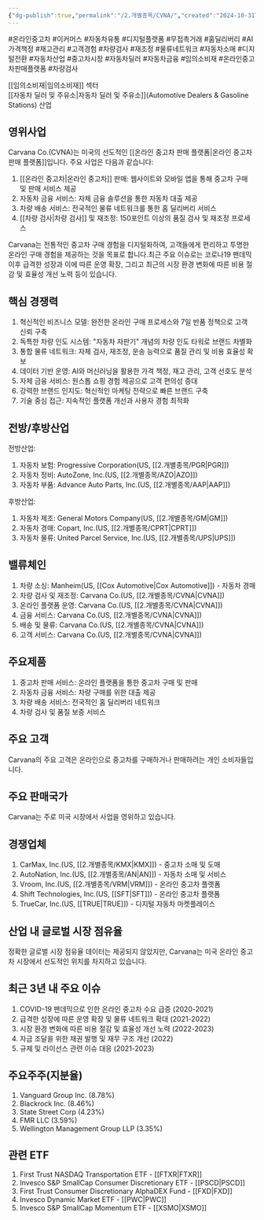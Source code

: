 ```yaml
---
{"dg-publish":true,"permalink":"/2.개별종목/CVNA/","created":"2024-10-31T21:55:27.022+09:00","updated":"2025-06-03T20:05:58.580+09:00"}
---
```


#온라인중고차 #이커머스 #자동차유통 #디지털플랫폼 #무접촉거래 #홈딜리버리 #AI가격책정 #재고관리 #고객경험 #차량검사 #재조정 #물류네트워크 #자동차소매 #디지털전환 #자동차산업 #중고차시장 #자동차딜러 #자동차금융 #임의소비재 #온라인중고차판매플랫폼 #차량검사

[[임의소비재\|임의소비재]] 섹터  
[[자동차 딜러 및 주유소\|자동차 딜러 및 주유소]](Automotive Dealers & Gasoline Stations) 산업

## 영위사업

Carvana Co.(CVNA)는 미국의 선도적인 [[온라인 중고차 판매 플랫폼\|온라인 중고차 판매 플랫폼]]입니다. 주요 사업은 다음과 같습니다:

1. [[온라인 중고차\|온라인 중고차]] 판매: 웹사이트와 모바일 앱을 통해 중고차 구매 및 판매 서비스 제공
2. 자동차 금융 서비스: 자체 금융 솔루션을 통한 자동차 대출 제공
3. 차량 배송 서비스: 전국적인 물류 네트워크를 통한 홈 딜리버리 서비스
4. [[차량 검사\|차량 검사]] 및 재조정: 150포인트 이상의 품질 검사 및 재조정 프로세스

Carvana는 전통적인 중고차 구매 경험을 디지털화하여, 고객들에게 편리하고 투명한 온라인 구매 경험을 제공하는 것을 목표로 합니다.최근 주요 이슈로는 코로나19 팬데믹 이후 급격한 성장과 이에 따른 운영 확장, 그리고 최근의 시장 환경 변화에 따른 비용 절감 및 효율성 개선 노력 등이 있습니다.

## 핵심 경쟁력

1. 혁신적인 비즈니스 모델: 완전한 온라인 구매 프로세스와 7일 반품 정책으로 고객 신뢰 구축
2. 독특한 차량 인도 시스템: "자동차 자판기" 개념의 차량 인도 타워로 브랜드 차별화
3. 통합 물류 네트워크: 자체 검사, 재조정, 운송 능력으로 품질 관리 및 비용 효율성 확보
4. 데이터 기반 운영: AI와 머신러닝을 활용한 가격 책정, 재고 관리, 고객 선호도 분석
5. 자체 금융 서비스: 원스톱 쇼핑 경험 제공으로 고객 편의성 증대
6. 강력한 브랜드 인지도: 혁신적인 마케팅 전략으로 빠른 브랜드 구축
7. 기술 중심 접근: 지속적인 플랫폼 개선과 사용자 경험 최적화

## 전방/후방산업

전방산업:

1. 자동차 보험: Progressive Corporation(US, [[2.개별종목/PGR\|PGR]])
2. 자동차 정비: AutoZone, Inc.(US, [[2.개별종목/AZO\|AZO]])
3. 자동차 부품: Advance Auto Parts, Inc.(US, [[2.개별종목/AAP\|AAP]])

후방산업:

1. 자동차 제조: General Motors Company(US, [[2.개별종목/GM\|GM]])
2. 자동차 경매: Copart, Inc.(US, [[2.개별종목/CPRT\|CPRT]])
3. 자동차 물류: United Parcel Service, Inc.(US, [[2.개별종목/UPS\|UPS]])

## 밸류체인

1. 차량 소싱: Manheim(US, [[Cox Automotive\|Cox Automotive]]) - 자동차 경매
2. 차량 검사 및 재조정: Carvana Co.(US, [[2.개별종목/CVNA\|CVNA]])
3. 온라인 플랫폼 운영: Carvana Co.(US, [[2.개별종목/CVNA\|CVNA]])
4. 금융 서비스: Carvana Co.(US, [[2.개별종목/CVNA\|CVNA]])
5. 배송 및 물류: Carvana Co.(US, [[2.개별종목/CVNA\|CVNA]])
6. 고객 서비스: Carvana Co.(US, [[2.개별종목/CVNA\|CVNA]])

## 주요제품

1. 중고차 판매 서비스: 온라인 플랫폼을 통한 중고차 구매 및 판매
2. 자동차 금융 서비스: 차량 구매를 위한 대출 제공
3. 차량 배송 서비스: 전국적인 홈 딜리버리 네트워크
4. 차량 검사 및 품질 보증 서비스

## 주요 고객

Carvana의 주요 고객은 온라인으로 중고차를 구매하거나 판매하려는 개인 소비자들입니다.

## 주요 판매국가

Carvana는 주로 미국 시장에서 사업을 영위하고 있습니다.

## 경쟁업체

1. CarMax, Inc.(US, [[2.개별종목/KMX\|KMX]]) - 중고차 소매 및 도매
2. AutoNation, Inc.(US, [[2.개별종목/AN\|AN]]) - 자동차 소매 및 서비스
3. Vroom, Inc.(US, [[2.개별종목/VRM\|VRM]]) - 온라인 중고차 플랫폼
4. Shift Technologies, Inc.(US, [[SFT\|SFT]]) - 온라인 중고차 플랫폼
5. TrueCar, Inc.(US, [[TRUE\|TRUE]]) - 디지털 자동차 마켓플레이스

## 산업 내 글로벌 시장 점유율

정확한 글로벌 시장 점유율 데이터는 제공되지 않았지만, Carvana는 미국 온라인 중고차 시장에서 선도적인 위치를 차지하고 있습니다.

## 최근 3년 내 주요 이슈

1. COVID-19 팬데믹으로 인한 온라인 중고차 수요 급증 (2020-2021)
2. 급격한 성장에 따른 운영 확장 및 물류 네트워크 확대 (2021-2022)
3. 시장 환경 변화에 따른 비용 절감 및 효율성 개선 노력 (2022-2023)
4. 자금 조달을 위한 채권 발행 및 재무 구조 개선 (2022)
5. 규제 및 라이선스 관련 이슈 대응 (2021-2023)

## 주요주주(지분율)

1. Vanguard Group Inc. (8.78%)
2. Blackrock Inc. (8.46%)
3. State Street Corp (4.23%)
4. FMR LLC (3.59%)
5. Wellington Management Group LLP (3.35%)

## 관련 ETF

1. First Trust NASDAQ Transportation ETF - [[FTXR\|FTXR]]
2. Invesco S&P SmallCap Consumer Discretionary ETF - [[PSCD\|PSCD]]
3. First Trust Consumer Discretionary AlphaDEX Fund - [[FXD\|FXD]]
4. Invesco Dynamic Market ETF - [[PWC\|PWC]]
5. Invesco S&P SmallCap Momentum ETF - [[XSMO\|XSMO]]